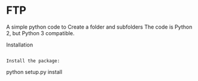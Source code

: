 
FTP
======
A simple python code to Create a folder and subfolders
The code is Python 2, but Python 3 compatible.

Installation
```

Install the package:
```
python setup.py install    
```` 
